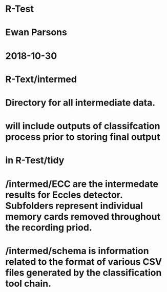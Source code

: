 # R-Test
#   Ewan Parsons
#   2018-10-30
#   R-Text/intermed
#   Directory for all intermediate data.
#   will include outputs of classifcation process prior to storing final output
#   in R-Test/tidy

#   /intermed/ECC are the intermedate results for Eccles detector.  Subfolders represent individual memory cards removed throughout the recording priod.

#   /intermed/schema is information related to the format of various CSV files generated by the classification tool chain.
